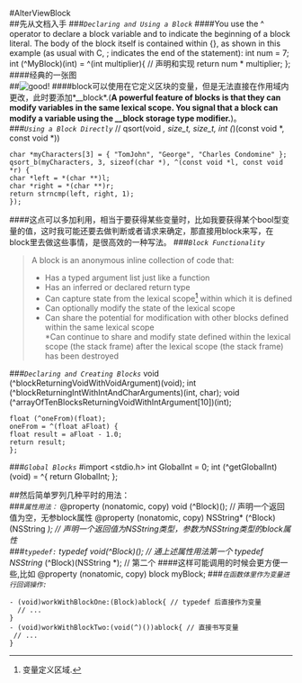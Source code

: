 #AlterViewBlock  
##先从文档入手
###_`Declaring and Using a Block`_ 
####You use the ^ operator to declare a block variable and to indicate the beginning of a block literal. The body of the block itself is contained within {}, as shown in this example (as usual with C, ; indicates the end of the statement):
	int num = 7;
	int (^MyBlock)(int) = ^(int multiplier){ // 声明和实现
		return num * multiplier;
	};  
####经典的一张图   
##![][img1]
####block可以使用在它定义区块的变量，但是无法直接在作用域内更改，此时要添加*__block*.(**A powerful feature of blocks is that they can modify variables in the same lexical scope. You signal that a block can modify a variable using the __block storage type modifier.**)。  
###_`Using a Block Directly`_
	// qsort(void *, size_t, size_t, int (*)(const void *, const void *))
	
	char *myCharacters[3] = { "TomJohn", "George", "Charles Condomine" };
    qsort_b(myCharacters, 3, sizeof(char *), ^(const void *l, const void *r) {
    char *left = *(char **)l;
    char *right = *(char **)r;
    return strncmp(left, right, 1);
    });

####这点可以多加利用，相当于要获得某些变量时，比如我要获得某个bool型变量的值，这时我可能还要去做判断或者请求来确定，那直接用block来写，在block里去做这些事情，是很高效的一种写法。
###_`Block Functionality`_
> A block is an anonymous inline collection of code that:  
> * Has a typed argument list just like a function  
> * Has an inferred or declared return type  
> * Can capture state from the lexical scope[^1] within which it is defined  
> * Can optionally modify the state of the lexical scope  
> * Can share the potential for modification with other blocks defined within the same lexical scope  
> *Can continue to share and modify state defined within the lexical scope (the stack frame) after the lexical scope (the stack frame) has been destroyed 
 
###_`Declaring and Creating Blocks`_
	void (^blockReturningVoidWithVoidArgument)(void);
    int (^blockReturningIntWithIntAndCharArguments)(int, char);
    void (^arrayOfTenBlocksReturningVoidWithIntArgument[10])(int);

    float (^oneFrom)(float);
    oneFrom = ^(float aFloat) {
    float result = aFloat - 1.0;
    return result;
    };  
###_`Global Blocks`_
	#import <stdio.h>
	int GlobalInt = 0;
	int (^getGlobalInt)(void) = ^{ return GlobalInt; };

##然后简单罗列几种平时的用法：  
###_`属性用法：`_ 
	@property (nonatomic, copy) void (^Block)(); // 声明一个返回值为空，无参block属性
	@property (nonatomic, copy) NSString* (^Block)(NSString *); // 声明一个返回值为NSString类型，参数为NSString类型的block属性  
###_`typedef:`_
	typedef void(^Block)(); // 通上述属性用法第一个
	typedef NSString* (^Block)(NSString *); // 第二个
####这样可能调用的时候会更方便一些,比如
	@property (nonatomic, copy) block myBlock;
###_`在函数体里作为变量进行回调操作:`_
	
	- (void)workWithBlockOne:(Block)ablock{ // typedef 后直接作为变量
	  // ...
    }  
    - (void)workWithBlockTwo:(void(^)())ablock{ // 直接书写变量
     // ...
    }  
  

[img1]:https://github.com/FlyingSeven/AlterViewBlockDemo/blob/master/AlterViewBlockDemo/Resource/Screen%20Shot%202015-11-05%20at%209.49.20%20PM.png?raw=true "good!"
[^1]:变量定义区域.



